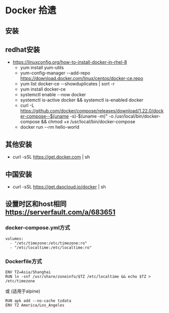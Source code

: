 # Docker 拾遗


## 安装

## redhat安装

- https://linuxconfig.org/how-to-install-docker-in-rhel-8
	- yum install yum-utils
	- yum-config-manager --add-repo https://download.docker.com/linux/centos/docker-ce.repo
	- yum list docker-ce --showduplicates | sort -r
	- yum install docker-ce
	- systemctl enable --now docker
	- systemctl is-active docker && systemctl is-enabled docker
	- curl -L https://github.com/docker/compose/releases/download/1.22.0/docker-compose--$(uname -s)-$(uname -m)" -o /usr/local/bin/docker-compose && chmod +x /usr/local/bin/docker-compose
	- docker run --rm hello-world

## 其他安装

- curl -sSL https://get.docker.com | sh

## 中国安装

- curl -sSL https://get.daocloud.io/docker | sh


## 设置时区和host相同 https://serverfault.com/a/683651

### docker-compose.yml方式

```
volumes:
  - "/etc/timezone:/etc/timezone:ro"
  - "/etc/localtime:/etc/localtime:ro"
 ```

 ### Dockerfile方式

 ```
ENV TZ=Asia/Shanghai
RUN ln -snf /usr/share/zoneinfo/$TZ /etc/localtime && echo $TZ > /etc/timezone
 ```
 或 (适用于alpine)
```
RUN apk add --no-cache tzdata
ENV TZ America/Los_Angeles
```





